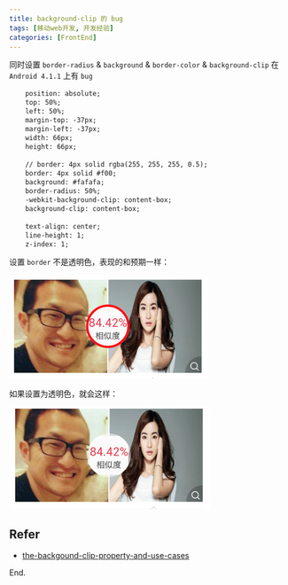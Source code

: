 ```yaml
---
title: background-clip 的 bug
tags: [移动web开发, 开发经验]
categories: [FrontEnd]
---
```


同时设置 `border-radius` & `background` & `border-color` & `background-clip` 在 `Android 4.1.1` 上有 `bug`
```less
    position: absolute;
    top: 50%;
    left: 50%;
    margin-top: -37px;
    margin-left: -37px;
    width: 66px;
    height: 66px;

    // border: 4px solid rgba(255, 255, 255, 0.5);
    border: 4px solid #f00;
    background: #fafafa;
    border-radius: 50%;
    -webkit-background-clip: content-box;
    background-clip: content-box;

    text-align: center;
    line-height: 1;
    z-index: 1;
```
设置 `border` 不是透明色，表现的和预期一样：


![Alt text](/assets/img/bgclip-normal.png)

如果设置为透明色，就会这样：

![Alt text](/assets/img/bgclip-error.png)

## Refer

- [the-backgound-clip-property-and-use-cases](https://css-tricks.com/the-backgound-clip-property-and-use-cases/)

End.
